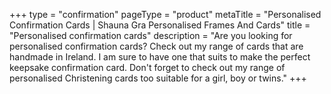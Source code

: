 +++
type = "confirmation"
pageType = "product"
metaTitle = "Personalised Confirmation Cards | Shauna Gra Personalised Frames And Cards"
title = "Personalised confirmation cards"
description = "Are you looking for personalised confirmation cards? Check out my range of cards that are handmade in Ireland. I am sure to have one that suits to make the perfect keepsake confirmation card. Don't forget to check out my range of personalised Christening cards too suitable for a girl, boy or twins."
+++